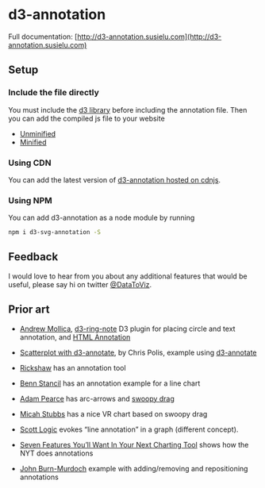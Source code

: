 # d3-annotation

Full documentation: [http://d3-annotation.susielu.com](http://d3-annotation.susielu.com)

## Setup 
### Include the file directly

You must include the [d3 library](http://d3js.org/) before including the annotation file. Then you can add the compiled js file to your website

- [Unminified](https://github.com/susielu/d3-annotation/blob/master/d3-annotation.js)
- [Minified](https://github.com/susielu/d3-annotation/blob/master/d3-annotation.min.js)

### Using CDN

You can add the latest version of [d3-annotation hosted on cdnjs](https://cdnjs.com/libraries/d3-annotation).

### Using NPM

You can add d3-annotation as a node module by running

```bash
npm i d3-svg-annotation -S
```

## Feedback
I would love to hear from you about any additional features that would be useful, please say hi on twitter [@DataToViz](https://www.twitter.com/DataToViz).

## Prior art

- [Andrew Mollica](https://bl.ocks.org/armollica/67f3cf7bf08a02d95d48dc9f0c91f26c), [d3-ring-note](https://github.com/armollica/d3-ring-note) D3 plugin for placing circle and text annotation, and [HTML Annotation](http://bl.ocks.org/armollica/78894d0b3cbd46d8d8d19d135c6ca34d)

- [Scatterplot with d3-annotate](https://bl.ocks.org/cmpolis/f9805a98b8a455aaccb56e5ee59964f8), by Chris Polis, example using [d3-annotate](https://github.com/cmpolis/d3-annotate)

- [Rickshaw](http://code.shutterstock.com/rickshaw/) has an annotation tool

- [Benn Stancil](https://modeanalytics.com/benn/reports/21ebfb6b6138) has an annotation example for a line chart

- [Adam Pearce](http://blockbuilder.org/1wheel/68073eeba4d19c454a8c25fcd6e9e68a) has arc-arrows and [swoopy drag](http://1wheel.github.io/swoopy-drag/)

- [Micah Stubbs](http://bl.ocks.org/micahstubbs/fa129089b7989975e96b166077f74de4#annotations.json) has a nice VR chart based on swoopy drag 

- [Scott Logic](http://blog.scottlogic.com/2014/08/26/two-line-components-for-d3-charts.html) evokes “line annotation” in a graph (different concept).

- [Seven Features You’ll Want In Your Next Charting Tool](http://vis4.net/blog/posts/seven-features-youll-wantin-your-next-charting-tool/) shows how the NYT does annotations

- [John Burn-Murdoch](https://bl.ocks.org/johnburnmurdoch/bcdb4e85c7523a2b0e64961f0d227154) example with adding/removing and repositioning annotations
